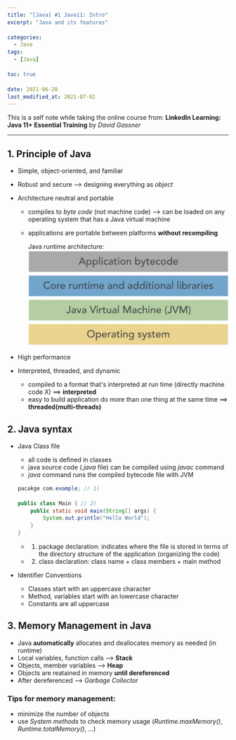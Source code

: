 ```yaml
---
title: "[Java] #1 Java11: Intro"
excerpt: "Java and its features"

categories:
  - Java
tags:
  - [Java]

toc: true

date: 2021-06-20
last_modified_at: 2021-07-02
---
```


This is a self note while taking the online course from:
**LinkedIn Learning: Java 11+ Essential Training** by _David Gassner_

---

## 1. Principle of Java

- Simple, object-oriented, and familiar
- Robust and secure --> designing everything as _object_
- Architecture neutral and portable

  - compiles to _byte code_ (not machine code) --> can be loaded on any operating system that has a Java virtual machine
  - applications are portable between platforms **without recompiling**

    Java runtime architecture:
    ![java runtime architecture](/assets/images/java_architecture.png)

- High performance
- Interpreted, threaded, and dynamic
  - compiled to a format that's interpreted at run time (directly machine code X) ==> **interpreted**
  - easy to build application do more than one thing at the same time ==> **threaded(multi-threads)**

## 2. Java syntax

- Java Class file

  - all code is defined in classes
  - java source code (_.java_ file) can be compiled using _javac_ command
  - _java_ command runs the compiled bytecode file with JVM

  ```java
  pacakge com.example; // 1)

  public class Main { // 2)
      public static void main(String[] args) {
          System.out.println("Hello World");
      }
  }
  ```

  - 1. package declaration: indicates where the file is stored in terms of the directory structure of the application (organizing the code)
  - 2. class declaration: class name + class members + main method

- Identifier Conventions

  - Classes start with an uppercase character
  - Method, variables start with an lowercase character
  - Constants are all uppercase

## 3. Memory Management in Java

- Java **automatically** allocates and deallocates memory as needed (in runtime)
- Local variables, function calls --> **Stack**
- Objects, member variables --> **Heap**
- Objects are reatained in memory **until dereferenced**
- After dereferenced --> _Garbage Collector_

### Tips for memory management:

- minimize the number of objects
- use _System methods_ to check memory usage (_Runtime.maxMemory()_, _Runtime.totalMemory()_, ...)
